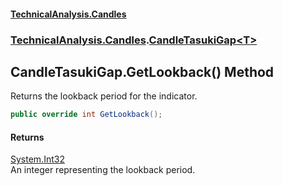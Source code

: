 #### [TechnicalAnalysis.Candles](TechnicalAnalysis.Candles.md 'TechnicalAnalysis.Candles')
### [TechnicalAnalysis.Candles](TechnicalAnalysis.Candles.md#TechnicalAnalysis.Candles 'TechnicalAnalysis.Candles').[CandleTasukiGap&lt;T&gt;](CandleTasukiGap_T_.md 'TechnicalAnalysis.Candles.CandleTasukiGap<T>')

## CandleTasukiGap<T>.GetLookback() Method

Returns the lookback period for the indicator.

```csharp
public override int GetLookback();
```

#### Returns
[System.Int32](https://docs.microsoft.com/en-us/dotnet/api/System.Int32 'System.Int32')  
An integer representing the lookback period.